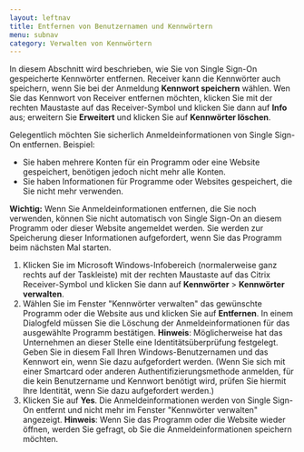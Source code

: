 ```yaml
---
layout: leftnav
title: Entfernen von Benutzernamen und Kennwörtern
menu: subnav
category: Verwalten von Kennwörtern
---
```


In diesem Abschnitt wird beschrieben, wie Sie von Single Sign-On gespeicherte Kennwörter entfernen. Receiver kann die Kennwörter auch speichern, wenn Sie bei der Anmeldung **Kennwort speichern** wählen. Wen Sie das Kennwort von Receiver entfernen möchten, klicken Sie mit der rechten Maustaste auf das Receiver-Symbol und klicken Sie dann auf **Info** aus; erweitern Sie **Erweitert** und klicken Sie auf **Kennwörter löschen**.

Gelegentlich möchten Sie sicherlich Anmeldeinformationen von Single Sign-On entfernen. Beispiel:

* Sie haben mehrere Konten für ein Programm oder eine Website gespeichert, benötigen jedoch nicht mehr alle Konten.
* Sie haben Informationen für Programme oder Websites gespeichert, die Sie nicht mehr verwenden.

**Wichtig:** Wenn Sie Anmeldeinformationen entfernen, die Sie noch verwenden, können Sie nicht automatisch von Single Sign-On an diesem Programm oder dieser Website angemeldet werden. Sie werden zur Speicherung dieser Informationen aufgefordert, wenn Sie das Programm beim nächsten Mal starten.

1. Klicken Sie im Microsoft Windows-Infobereich (normalerweise ganz rechts auf der Taskleiste) mit der rechten Maustaste auf das Citrix Receiver-Symbol und klicken Sie dann auf **Kennwörter** > **Kennwörter verwalten**.
1. Wählen Sie im Fenster "Kennwörter verwalten" das gewünschte Programm oder die Website aus und klicken Sie auf **Entfernen**. In einem Dialogfeld müssen Sie die Löschung der Anmeldeinformationen für das ausgewählte Programm bestätigen.
**Hinweis**: Möglicherweise hat das Unternehmen an dieser Stelle eine Identitätsüberprüfung festgelegt. Geben Sie in diesem Fall Ihren Windows-Benutzernamen und das Kennwort ein, wenn Sie dazu aufgefordert werden. (Wenn Sie sich mit einer Smartcard oder anderen Authentifizierungsmethode anmelden, für die kein Benutzername und Kennwort benötigt wird, prüfen Sie hiermit Ihre Identität, wenn Sie dazu aufgefordert werden.)
1. Klicken Sie auf **Yes**. Die Anmeldeinformationen werden von Single Sign-On entfernt und nicht mehr im Fenster "Kennwörter verwalten" angezeigt.
**Hinweis**: Wenn Sie das Programm oder die Website wieder öffnen, werden Sie gefragt, ob Sie die Anmeldeinformationen speichern möchten.

